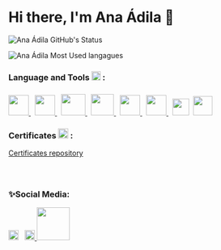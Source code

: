 # Hi there, I'm Ana Ádila 👋

![Ana Ádila GitHub's Status](https://github-readme-stats.vercel.app/api?username=anaadila&show_icons=true&title_color=31cc99&icon_color=31cc99&text_color=bfbfbf&bg_color=151515)

![Ana Ádila Most Used langagues](https://github-readme-stats.vercel.app/api/top-langs/?username=anaadila&layout=compact&show_icons=true&title_color=31cc99&icon_color=79ff97&text_color=9f9f9f&bg_color=151515&langs_count=10)

### Language and Tools <img src="https://i.giphy.com/media/WFZvB7VIXBgiz3oDXE/giphy.webp" width="18px"> :
<h3></h3>
<a href="https://www.java.com/pt-BR/"> <img src="https://cdn.iconscout.com/icon/free/png-512/java-43-569305.png" width = "40"/> </a>&nbsp;
<a href="https://www.python.org/"> <img src="https://cdn.icon-icons.com/icons2/1508/PNG/512/python_104451.png" width = "40"/> </a>&nbsp;
<a href="https://www.selenium.dev/"> <img src="https://www.drupal.org/files/styles/grid-3-2x/public/images/big-logo.png?itok=0nhPkZpp" width = "48" height = "42"/> </a>&nbsp;
<a href="https://cucumber.io/"> <img src="https://avatars2.githubusercontent.com/u/320565?s=400&amp;v=4" width = "45" height = "42"/> </a>&nbsp;
<a href="https://git-scm.com/"> <img src="https://upload.wikimedia.org/wikipedia/commons/thumb/3/3f/Git_icon.svg/1024px-Git_icon.svg.png" width = "40"/> </a>&nbsp;
<a href="https://www.learn-html.org/"> <img src="https://cdn.icon-icons.com/icons2/2107/PNG/512/file_type_html_icon_130541.png" width = "40"/> </a>&nbsp;
<a href="https://developer.mozilla.org/pt-BR/docs/Web/CSS"> <img src="https://upload.wikimedia.org/wikipedia/commons/thumb/d/d5/CSS3_logo_and_wordmark.svg/1452px-CSS3_logo_and_wordmark.svg.png" width = "33"/></a>&nbsp;
<a href="https://www.javascript.com/"> <img src="https://cdn.iconscout.com/icon/free/png-512/javascript-2752148-2284965.png" width = "38"/></a>&nbsp;

<br>

### Certificates <img src="https://freeiconshop.com/wp-content/uploads/edd/certificate-flat.png" width="20px"> :
<a href="https://github.com/anaadila/certificates">Certificates repository</a>
<h3></h3>

<br>

### ✨Social Media:
<a href="https://mail.google.com/mail/u/0/?fs=1&to=anaadilacc@gmail.com&tf=cm"> <img src="https://upload.wikimedia.org/wikipedia/commons/4/4e/Gmail_Icon.png" width = "20"/></a> &nbsp;
<a href="https://www.linkedin.com/in/ana-adila-colares-costa/"> <img src="https://expertdigital.net/wp-content/uploads/2018/11/linkedin-logo.png" width = "20" /> </a>
<a href="http://lattes.cnpq.br/4067980836005468"> <img src="https://niteroiemimagens.cinemauff.com.br/wp-content/uploads/2022/10/lattes-logo-01.png" width = "65"/> </a>

